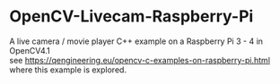 # OpenCV-Livecam-Raspberry-Pi
A live camera / movie player C++ example on a Raspberry Pi 3 - 4 in OpenCV4.1 <br/> 
see https://qengineering.eu/opencv-c-examples-on-raspberry-pi.html where this example is explored. 
